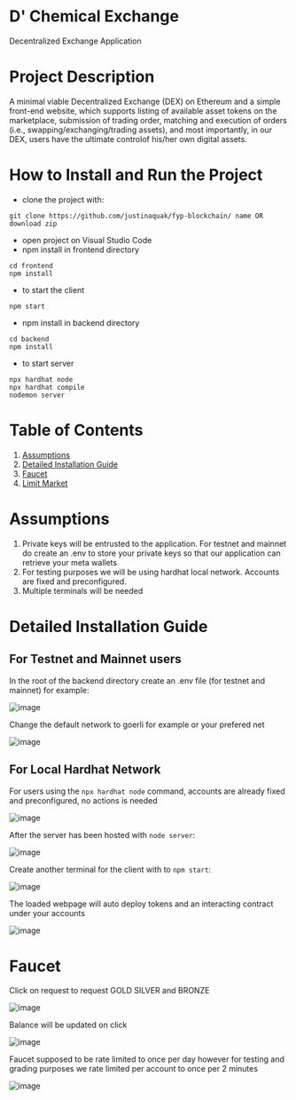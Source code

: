 # D' Chemical Exchange
Decentralized Exchange Application

# Project Description
A minimal viable Decentralized Exchange (DEX) on Ethereum and a simple front-end website, which supports listing of available asset tokens on the marketplace, submission of trading order, matching and execution of orders (i.e., swapping/exchanging/trading assets), and most importantly, in our DEX, users have the ultimate controlof his/her own digital assets.

# How to Install and Run the Project
- clone the project with:
```
git clone https://github.com/justinaquak/fyp-blockchain/ name OR
download zip
```
- open project on Visual Studio Code
- npm install in frontend directory
```
cd frontend
npm install
```
- to start the client
```
npm start
```
- npm install in backend directory
```
cd backend
npm install
```
- to start server
```
npx hardhat node
npx hardhat compile
nodemon server
```
# Table of Contents
1. [Assumptions](#assumptions)
2. [Detailed Installation Guide](#detailed-installation-guide) 
3. [Faucet](#faucet)
4. [Limit Market](#limit-market)

# Assumptions
1. Private keys will be entrusted to the application. For testnet and mainnet do create an .env to store your private keys so that our application can retrieve your meta wallets
2. For testing purposes we will be using hardhat local network. Accounts are fixed and preconfigured.
3. Multiple terminals will be needed

# Detailed Installation Guide
## For Testnet and Mainnet users
In the root of the backend directory create an .env file (for testnet and mainnet) for example:

![image](https://user-images.githubusercontent.com/72204360/198324490-12f56bad-6efd-49df-9aea-a375da170685.png)

Change the default network to goerli for example or your prefered net

![image](https://user-images.githubusercontent.com/72204360/198324434-3b89acbb-c4b8-4f80-a7f6-24478e65e91d.png)

## For Local Hardhat Network
For users using the ```npx hardhat node``` command, accounts are already fixed and preconfigured, no actions is needed

![image](https://user-images.githubusercontent.com/72204360/198326003-93bb13d2-2142-4842-88a4-9b3851cb8240.png)

After the server has been hosted with ```node server```:

![image](https://user-images.githubusercontent.com/72204360/198327240-791a0c68-c055-4346-8edf-712dadd7485e.png)

Create another terminal for the client with to ```npm start```:

![image](https://user-images.githubusercontent.com/72204360/198327541-e472636d-d9b0-4fe1-9309-f5bc976e73b1.png)

The loaded webpage will auto deploy tokens and an interacting contract under your accounts

![image](https://user-images.githubusercontent.com/72204360/198328305-90e5c56a-3276-4aeb-91f1-c2e411e104f6.png)

# Faucet

Click on request to request GOLD SILVER and BRONZE

![image](https://user-images.githubusercontent.com/72204360/198329290-9625b5de-40e1-4d09-91b7-03425556eeeb.png)

Balance will be updated on click

![image](https://user-images.githubusercontent.com/72204360/198329475-c88c4002-88fe-47c2-9450-e0820587f32c.png)

Faucet supposed to be rate limited to once per day however for testing and grading purposes we rate limited per account to once per 2 minutes

![image](https://user-images.githubusercontent.com/72204360/198329511-175d4080-4984-44c8-9d05-103763249b84.png)

